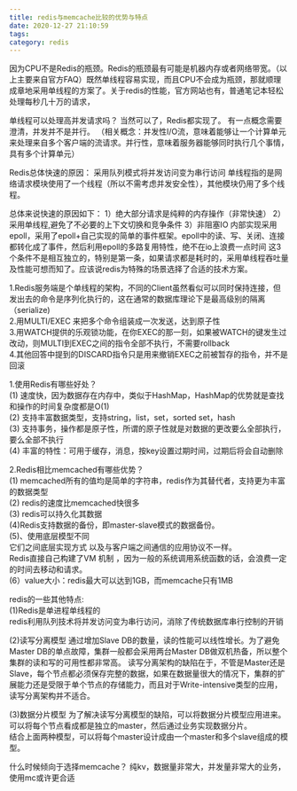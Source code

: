 ```yaml
---
title: redis与memcache比较的优势与特点
date: 2020-12-27 21:10:59
tags:
category: redis
---
```



因为CPU不是Redis的瓶颈。Redis的瓶颈最有可能是机器内存或者网络带宽。（以上主要来自官方FAQ）既然单线程容易实现，而且CPU不会成为瓶颈，那就顺理成章地采用单线程的方案了。关于redis的性能，官方网站也有，普通笔记本轻松处理每秒几十万的请求，

单线程可以处理高并发请求吗？
当然可以了，Redis都实现了。
有一点概念需要澄清，并发并不是并行。
（相关概念：并发性I/O流，意味着能够让一个计算单元来处理来自多个客户端的流请求。并行性，意味着服务器能够同时执行几个事情，具有多个计算单元）


Redis总体快速的原因：
采用队列模式将并发访问变为串行访问
单线程指的是网络请求模块使用了一个线程（所以不需考虑并发安全性），其他模块仍用了多个线程。

总体来说快速的原因如下：
1）绝大部分请求是纯粹的内存操作（非常快速）
2）采用单线程,避免了不必要的上下文切换和竞争条件
3）非阻塞IO
内部实现采用epoll，采用了epoll+自己实现的简单的事件框架。epoll中的读、写、关闭、连接都转化成了事件，然后利用epoll的多路复用特性，绝不在io上浪费一点时间
这3个条件不是相互独立的，特别是第一条，如果请求都是耗时的，采用单线程吞吐量及性能可想而知了。应该说redis为特殊的场景选择了合适的技术方案。


1.Redis服务端是个单线程的架构，不同的Client虽然看似可以同时保持连接，但发出去的命令是序列化执行的，这在通常的数据库理论下是最高级别的隔离（serialize)  
2.用MULTI/EXEC 来把多个命令组装成一次发送，达到原子性  
3.用WATCH提供的乐观锁功能，在你EXEC的那一刻，如果被WATCH的键发生过改动，则MULTI到EXEC之间的指令全部不执行，不需要rollback  
4.其他回答中提到的DISCARD指令只是用来撤销EXEC之前被暂存的指令，并不是回滚  


1.使用Redis有哪些好处？  
(1) 速度快，因为数据存在内存中，类似于HashMap，HashMap的优势就是查找和操作的时间复杂度都是O(1)  
(2) 支持丰富数据类型，支持string，list，set，sorted set，hash  
(3) 支持事务，操作都是原子性，所谓的原子性就是对数据的更改要么全部执行，要么全部不执行  
(4) 丰富的特性：可用于缓存，消息，按key设置过期时间，过期后将会自动删除    

 
2.Redis相比memcached有哪些优势？  
(1) memcached所有的值均是简单的字符串，redis作为其替代者，支持更为丰富的数据类型  
(2) redis的速度比memcached快很多  
(3) redis可以持久化其数据  
(4)Redis支持数据的备份，即master-slave模式的数据备份。  
(5)、使用底层模型不同  
它们之间底层实现方式 以及与客户端之间通信的应用协议不一样。  
Redis直接自己构建了VM 机制 ，因为一般的系统调用系统函数的话，会浪费一定的时间去移动和请求。  
(6）value大小：redis最大可以达到1GB，而memcache只有1MB  


redis的一些其他特点:  
(1)Redis是单进程单线程的  
redis利用队列技术将并发访问变为串行访问，消除了传统数据库串行控制的开销

(2)读写分离模型
通过增加Slave DB的数量，读的性能可以线性增长。为了避免Master DB的单点故障，集群一般都会采用两台Master DB做双机热备，所以整个集群的读和写的可用性都非常高。
读写分离架构的缺陷在于，不管是Master还是Slave，每个节点都必须保存完整的数据，如果在数据量很大的情况下，集群的扩展能力还是受限于单个节点的存储能力，而且对于Write-intensive类型的应用，读写分离架构并不适合。

(3)数据分片模型
为了解决读写分离模型的缺陷，可以将数据分片模型应用进来。
可以将每个节点看成都是独立的master，然后通过业务实现数据分片。  
结合上面两种模型，可以将每个master设计成由一个master和多个slave组成的模型。  



什么时候倾向于选择memcache？
纯kv，数据量非常大，并发量非常大的业务，使用mc或许更合适
